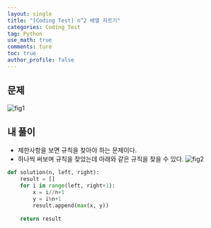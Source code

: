 ```yaml
---
layout: single
title: "[Coding Test] n^2 배열 자르기"
categories: Coding_Test
tag: Python
use_math: true
comments: ture
toc: true
author_profile: false
---
```


## 문제 
![fig1]({{site.url}}/images/2023-06-23-ct1/문제설명.png)


## 내 풀이
* 제한사항을 보면 규칙을 찾아야 하는 문제이다.
* 하나씩 써보며 규칙을 찾았는데 아래와 같은 규칙을 찾을 수 있다.
![fig2]({{site.url}}/images/2023-06-23-ct1/문제풀이.png)

```python
def solution(n, left, right):
    result = []
    for i in range(left, right+1):
        x = i//n+1
        y = i%n+1
        result.append(max(x, y))
    
    return result
```